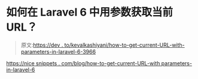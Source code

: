 # 如何在 Laravel 6 中用参数获取当前 URL？

> 原文:[https://dev . to/kevalkashiyani/how-to-get-current-URL-with-parameters-in-laravel-6-3966](https://dev.to/kevalkashiyani/how-to-get-current-url-with-parameters-in-laravel-6-3966)

[https://nice snippets . com/blog/how-to-get-current-URL-with parameters-in-laravel-6](https://nicesnippets.com/blog/how-to-get-current-url-with-parameters-in-laravel-6)